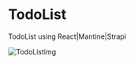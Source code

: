 # TodoList
TodoList using React|Mantine|Strapi

![TodoListimg](https://github.com/Davijura/TodoList/assets/120600626/f250ac93-cd08-4079-af22-051fc511111b)
